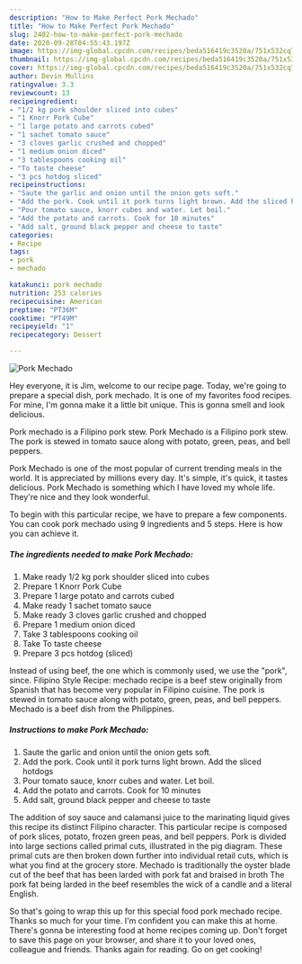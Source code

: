 ```yaml
---
description: "How to Make Perfect Pork Mechado"
title: "How to Make Perfect Pork Mechado"
slug: 2402-how-to-make-perfect-pork-mechado
date: 2020-09-28T04:55:43.197Z
image: https://img-global.cpcdn.com/recipes/beda516419c3520a/751x532cq70/pork-mechado-recipe-main-photo.jpg
thumbnail: https://img-global.cpcdn.com/recipes/beda516419c3520a/751x532cq70/pork-mechado-recipe-main-photo.jpg
cover: https://img-global.cpcdn.com/recipes/beda516419c3520a/751x532cq70/pork-mechado-recipe-main-photo.jpg
author: Devin Mullins
ratingvalue: 3.3
reviewcount: 13
recipeingredient:
- "1/2 kg pork shoulder sliced into cubes"
- "1 Knorr Pork Cube"
- "1 large potato and carrots cubed"
- "1 sachet tomato sauce"
- "3 cloves garlic crushed and chopped"
- "1 medium onion diced"
- "3 tablespoons cooking oil"
- "To taste cheese"
- "3 pcs hotdog sliced"
recipeinstructions:
- "Saute the garlic and onion until the onion gets soft."
- "Add the pork. Cook until it pork turns light brown. Add the sliced hotdogs"
- "Pour tomato sauce, knorr cubes and water. Let boil."
- "Add the potato and carrots. Cook for 10 minutes"
- "Add salt, ground black pepper and cheese to taste"
categories:
- Recipe
tags:
- pork
- mechado

katakunci: pork mechado 
nutrition: 253 calories
recipecuisine: American
preptime: "PT36M"
cooktime: "PT49M"
recipeyield: "1"
recipecategory: Dessert

---
```



![Pork Mechado](https://img-global.cpcdn.com/recipes/beda516419c3520a/751x532cq70/pork-mechado-recipe-main-photo.jpg)

Hey everyone, it is Jim, welcome to our recipe page. Today, we're going to prepare a special dish, pork mechado. It is one of my favorites food recipes. For mine, I'm gonna make it a little bit unique. This is gonna smell and look delicious.

Pork mechado is a Filipino pork stew. Pork Mechado is a Filipino pork stew. The pork is stewed in tomato sauce along with potato, green, peas, and bell peppers.

Pork Mechado is one of the most popular of current trending meals in the world. It is appreciated by millions every day. It's simple, it's quick, it tastes delicious. Pork Mechado is something which I have loved my whole life. They're nice and they look wonderful.


To begin with this particular recipe, we have to prepare a few components. You can cook pork mechado using 9 ingredients and 5 steps. Here is how you can achieve it.

<!--inarticleads1-->

##### The ingredients needed to make Pork Mechado:

1. Make ready 1/2 kg pork shoulder sliced into cubes
1. Prepare 1 Knorr Pork Cube
1. Prepare 1 large potato and carrots cubed
1. Make ready 1 sachet tomato sauce
1. Make ready 3 cloves garlic crushed and chopped
1. Prepare 1 medium onion diced
1. Take 3 tablespoons cooking oil
1. Take To taste cheese
1. Prepare 3 pcs hotdog (sliced)


Instead of using beef, the one which is commonly used, we use the &#34;pork&#34;, since. Filipino Style Recipe: mechado recipe is a beef stew originally from Spanish that has become very popular in Filipino cuisine. The pork is stewed in tomato sauce along with potato, green, peas, and bell peppers. Mechado is a beef dish from the Philippines. 

<!--inarticleads2-->

##### Instructions to make Pork Mechado:

1. Saute the garlic and onion until the onion gets soft.
1. Add the pork. Cook until it pork turns light brown. Add the sliced hotdogs
1. Pour tomato sauce, knorr cubes and water. Let boil.
1. Add the potato and carrots. Cook for 10 minutes
1. Add salt, ground black pepper and cheese to taste


The addition of soy sauce and calamansi juice to the marinating liquid gives this recipe its distinct Filipino character. This particular recipe is composed of pork slices, potato, frozen green peas, and bell peppers. Pork is divided into large sections called primal cuts, illustrated in the pig diagram. These primal cuts are then broken down further into individual retail cuts, which is what you find at the grocery store. Mechado is traditionally the oyster blade cut of the beef that has been larded with pork fat and braised in broth The pork fat being larded in the beef resembles the wick of a candle and a literal English. 

So that's going to wrap this up for this special food pork mechado recipe. Thanks so much for your time. I'm confident you can make this at home. There's gonna be interesting food at home recipes coming up. Don't forget to save this page on your browser, and share it to your loved ones, colleague and friends. Thanks again for reading. Go on get cooking!
